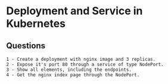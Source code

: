 # Deployment and Service in Kubernetes

## Questions
    1 - Create a deployment with nginx image and 3 replicas.
    2 - Expose it's port 80 through a service of type NodePort.
    3 - Show all elements, including the endpoints.
    4 - Get the nginx index page through the NodePort.